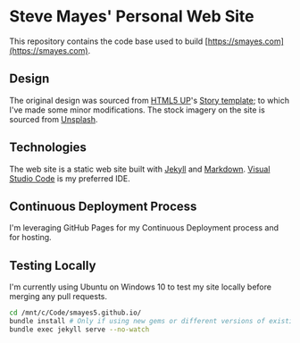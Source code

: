 # Steve Mayes' Personal Web Site

This repository contains the code base used to build [https://smayes.com](https://smayes.com).

## Design
The original design was sourced from [HTML5 UP](https://html5up.net)'s [Story template](https://html5up.net/story); to which I've made some minor modifications. The stock imagery on the site is sourced from [Unsplash](https://unsplash.com).

## Technologies
The web site is a static web site built with [Jekyll](https://jekyllrb.com) and [Markdown](https://daringfireball.net/projects/markdown). [Visual Studio Code](https://code.visualstudio.com) is my preferred IDE.

## Continuous Deployment Process
I'm leveraging GitHub Pages for my Continuous Deployment process and for hosting.

## Testing Locally
I'm currently using Ubuntu on Windows 10 to test my site locally before merging any pull requests.

```bash
cd /mnt/c/Code/smayes5.github.io/
bundle install # Only if using new gems or different versions of existing gems
bundle exec jekyll serve --no-watch
```
